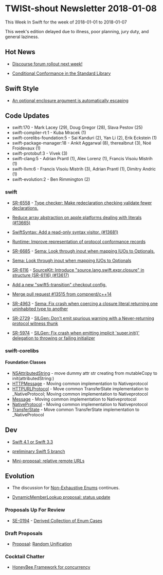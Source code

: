 # TWISt-shout Newsletter 2018-01-08
This Week In Swift for the week of 2018-01-01 to 2018-01-07

This week's edition delayed due to illness, poor planning, jury duty, and general laziness.

## Hot News
* [Discourse forum rollout next week!](https://lists.swift.org/pipermail/swift-dev/Week-of-Mon-20180108/006408.html)

* [Conditional Conformance in the Standard Library](https://swift.org/blog/conditional-conformance/)

## Swift Style
* [An optional enclosure argument is automatically escaping](https://lists.swift.org/pipermail/swift-users/Week-of-Mon-20180101/006833.html)

## Code Updates
* swift:170 - Mark Lacey (29), Doug Gregor (28), Slava Pestov (25)
* swift-compiler-rt:1 - Kuba Mracek (1)
* swift-corelibs-foundation:5 - Sai Kanduri (2), Yan Li (2), Erik Eckstein (1)
* swift-package-manager:18 - Ankit Aggarwal (8), therealbnut (3), Noé Froidevaux (1)
* swift-protobuf:3 - Vivek (3)
* swift-clang:5 - Adrian Prantl (1), Alex Lorenz (1), Francis Visoiu Mistrih (1)
* swift-llvm:6 - Francis Visoiu Mistrih (3), Adrian Prantl (1), Dimitry Andric (1)
* swift-evolution:2 - Ben Rimmington (2)

### swift
* [SR-6558](https://bugs.swift.org/browse/SR-6558) - [Type checker: Make redeclaration checking validate fewer declarations.](https://github.com/apple/swift/commit/8b58b0dbb4d763f6c07a696566c36dc38ac7fa5c)
  
* [Reduce array abstraction on apple platforms dealing with literals (#13665)](https://github.com/apple/swift/commit/415cd50ba21ceb08dbae4cabdde9035e89f59be1)

* [SwiftSyntax: Add a read-only syntax visitor. (#13681)](https://github.com/apple/swift/commit/d41eedcbf635de27a0b67efe873119b23d20b206)

* [Runtime: Improve representation of protocol conformance records](https://github.com/apple/swift/pull/13685)

* [SR-6685](https://bugs.swift.org/browse/SR-6685) - [Sema: Look through inout when mapping IUOs to Optionals.](https://github.com/apple/swift/commit/314d705f417b357d03c99e9153cf819d13df595e)

* [Sema: Look through inout when mapping IUOs to Optionals](https://github.com/apple/swift/pull/13680)

* [SR-6116](https://bugs.swift.org/browse/SR-6116) - [SourceKit: Introduce "source.lang.swift.expr.closure" in structure (SR-6116) (#13617)](https://github.com/apple/swift/commit/b6ecf9c6d4dbe610c1c38177f4e2be275183daca)

* [Add a new "swift5-transition" checkout config.](https://github.com/apple/swift/commit/67a0926f7c96f0f35c5bb074564e217dc2c77fd1)

* [Merge pull request #13515 from compnerd/c++14](https://github.com/apple/swift/commit/beed7f452dade3f471d9b04a1ac0f60384e792ec)

* [SR-4963](https://bugs.swift.org/browse/SR-4963) - [Sema: Fix crash when coercing a closure literal returning one uninhabited type to another](https://github.com/apple/swift/commit/fbab72bd8176d5179c0e4fb6208681c98b25d561)

* [SR-2729](https://bugs.swift.org/browse/SR-2729) - [SILGen: Don't emit spurious warning with a Never-returning protocol witness thunk](https://github.com/apple/swift/commit/dde7917a0f8df9ebbeff207cf5b53acd11122843)

* [SR-5974](https://bugs.swift.org/browse/SR-5974) - [SILGen: Fix crash when emitting implicit 'super.init()' delegation to throwing or failing initializer](https://github.com/apple/swift/commit/8b4dfd812aee0e42039c938c7300cc20b1e77ada)

### swift-corelibs
#### Foundation Classes
* [NSAttributedString](https://github.com/apple/swift-corelibs-foundation/commits/master/Foundation/NSAttributedString.swift) - move dummy attr str creating from mutableCopy to init(attributedString:)
* [HTTPMessage](https://github.com/apple/swift-corelibs-foundation/commits/master/Foundation/URLSession/http/HTTPMessage.swift) - Moving common implementation to Nativeprotocol
* [HTTPURLProtocol](https://github.com/apple/swift-corelibs-foundation/commits/master/Foundation/URLSession/http/HTTPURLProtocol.swift) - Move common TransferState implementation to _NativeProtocol; Moving common implementation to Nativeprotocol
* [Message](https://github.com/apple/swift-corelibs-foundation/commits/master/Foundation/URLSession/Message.swift) - Moving common implementation to Nativeprotocol
* [NativeProtocol](https://github.com/apple/swift-corelibs-foundation/commits/master/Foundation/URLSession/NativeProtocol.swift) - Moving common implementation to Nativeprotocol
* [TransferState](https://github.com/apple/swift-corelibs-foundation/commits/master/Foundation/URLSession/TransferState.swift) - Move common TransferState implementation to _NativeProtocol

## Dev
* [Swift 4.1 or Swift 3.3](https://lists.swift.org/pipermail/swift-build-dev/Week-of-Mon-20180101/001122.html)

* [preliminary Swift 5 branch](https://lists.swift.org/pipermail/swift-dev/Week-of-Mon-20180101/006360.html)

* [Mini-proposal: relative remote URLs](https://lists.swift.org/pipermail/swift-build-dev/Week-of-Mon-20180101/001120.html)

## Evolution
* The discussion for [Non-Exhaustive Enums](https://lists.swift.org/pipermail/swift-evolution/Week-of-Mon-20180101/thread.html) continues.

* [DynamicMemberLookup proposal: status update](https://lists.swift.org/pipermail/swift-evolution/Week-of-Mon-20180101/042522.html)

### Proposals Up For Review
* [SE-0194](https://github.com/apple/swift-evolution/blob/master/proposals/0194-derived-collection-of-enum-cases.md) - [Derived Collection of	Enum Cases](https://lists.swift.org/pipermail/swift-evolution-announce/2018-January/000419.html)
  
### Draft Proposals
* [Proposal](https://github.com/Azoy/swift-evolution/blob/3c3c75be3def71ba4be1834702f17d3efec57972/proposals/nnnn-random-unification.md): [Random Unification](https://lists.swift.org/pipermail/swift-evolution/Week-of-Mon-20180101/042450.html)

### Cocktail Chatter
* [HoneyBee Framework for concurrency](https://lists.swift.org/pipermail/swift-evolution/Week-of-Mon-20180101/042571.html)
